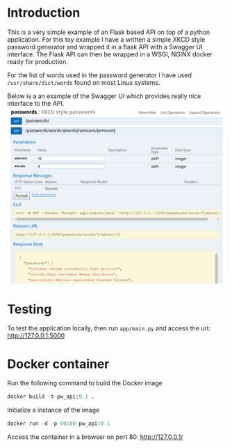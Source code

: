 # Introduction
This is a very simple example of an Flask based API on top of a python application. For this toy example I have a
written a simple XKCD style password generator and wrapped it in a flask API with a Swagger UI interface. The Flask API
can then be wrapped in a WSGI, NGINX docker ready for production. 

For the list of words used in the password generator I have used `/usr/share/dict/words` found on most Linux systems. 

Below is a an example of the Swagger UI which provides really nice interface to the API. 
![Swagger example](swagger.png)

# Testing
To test the application locally, then run `app/main.py` and access the url: http://127.0.0.1:5000

# Docker container
Run the following command to build the Docker image

```python
docker build -t pw_api:0.1 .
```

Initialize a instance of the image 

```python
docker run -d -p 80:80 pw_api:0.1
```

Access the container in a browser on port 80: http://127.0.0.1/
